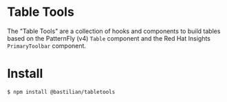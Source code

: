 # Table Tools

The "Table Tools" are a collection of hooks and components to build tables based on the PatternFly (v4) `Table` component and the Red Hat Insights `PrimaryToolbar` component.

# Install

```sh
$ npm install @bastilian/tabletools
```
